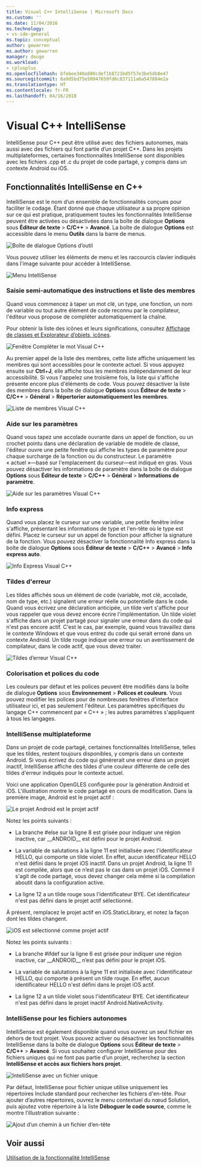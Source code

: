 ```yaml
---
title: Visual C++ IntelliSense | Microsoft Docs
ms.custom: ''
ms.date: 11/04/2016
ms.technology:
- vs-ide-general
ms.topic: conceptual
author: gewarren
ms.author: gewarren
manager: douge
ms.workload:
- cplusplus
ms.openlocfilehash: bfebee340a880cdef1b8721bd5f57e3be5db8e47
ms.sourcegitcommit: 6a9d5bd75e50947659fd6c837111a6a547884e2a
ms.translationtype: HT
ms.contentlocale: fr-FR
ms.lasthandoff: 04/16/2018
---
```

# <a name="visual-c-intellisense"></a>Visual C++ IntelliSense

IntelliSense pour C++ peut être utilisé avec des fichiers autonomes, mais aussi avec des fichiers qui font partie d’un projet C++. Dans les projets multiplateformes, certaines fonctionnalités IntelliSense sont disponibles avec les fichiers .cpp et .c du projet de code partagé, y compris dans un contexte Android ou iOS.

## <a name="intellisense-features-in-c"></a>Fonctionnalités IntelliSense en C++

IntelliSense est le nom d’un ensemble de fonctionnalités conçues pour faciliter le codage. Étant donné que chaque utilisateur a sa propre opinion sur ce qui est pratique, pratiquement toutes les fonctionnalités IntelliSense peuvent être activées ou désactivées dans la boîte de dialogue **Options** sous **Éditeur de texte** > **C/C++** > **Avancé**. La boîte de dialogue **Options** est accessible dans le menu **Outils** dans la barre de menus.

![Boîte de dialogue Options d’outil](../ide/media/sintellisensecpptoolsoptions.PNG)

Vous pouvez utiliser les éléments de menu et les raccourcis clavier indiqués dans l'image suivante pour accéder à IntelliSense.

![Menu IntelliSense](../ide/media/vs2015_cpp_intellisense_menu.png)

### <a name="statement-completion-and-member-list"></a>Saisie semi-automatique des instructions et liste des membres

Quand vous commencez à taper un mot clé, un type, une fonction, un nom de variable ou tout autre élément de code reconnu par le compilateur, l'éditeur vous propose de compléter automatiquement la chaîne.

Pour obtenir la liste des icônes et leurs significations, consultez [Affichage de classes et Explorateur d’objets, icônes](../ide/class-view-and-object-browser-icons.md).

![Fenêtre Compléter le mot Visual C++](../ide/media/vs2015_cpp_complete_word.png "vs2015_cpp_complete_word")

Au premier appel de la liste des membres, cette liste affiche uniquement les membres qui sont accessibles pour le contexte actuel. Si vous appuyez ensuite sur **Ctrl**+**J**, elle affiche tous les membres indépendamment de leur accessibilité. Si vous l'appelez une troisième fois, la liste qui s'affiche présente encore plus d'éléments de code. Vous pouvez désactiver la liste des membres dans la boîte de dialogue **Options** sous **Éditeur de texte** > **C/C++** > **Général**  >  **Répertorier automatiquement les membres**.

![Liste de membres Visual C++](../ide/media/vs2015_cpp_list_members.png "vs2015_cpp_list_members")

### <a name="parameter-help"></a>Aide sur les paramètres

Quand vous tapez une accolade ouvrante dans un appel de fonction, ou un crochet pointu dans une déclaration de variable de modèle de classe, l'éditeur ouvre une petite fenêtre qui affiche les types de paramètre pour chaque surcharge de la fonction ou du constructeur. Le paramètre « actuel »&mdash;basé sur l'emplacement du curseur&mdash;est indiqué en gras. Vous pouvez désactiver les informations de paramètre dans la boîte de dialogue **Options** sous **Éditeur de texte** > **C/C++** > **Général**  >  **Informations de paramètre**.

![Aide sur les paramètres Visual C++](../ide/media/vs_2015_cpp_param_help.png "vs_2015_cpp_param_help")

### <a name="quick-info"></a>Info express

Quand vous placez le curseur sur une variable, une petite fenêtre inline s'affiche, présentant les informations de type et l'en-tête où le type est défini. Placez le curseur sur un appel de fonction pour afficher la signature de la fonction. Vous pouvez désactiver la fonctionnalité Info express dans la boîte de dialogue **Options** sous **Éditeur de texte** > **C/C++** > **Avancé** > **Info express auto**.

![Info Express Visual C++](../ide/media/vs2015_cpp_quickinfo.png "vs2015_cpp_quickInfo")

### <a name="error-squiggles"></a>Tildes d'erreur

Les tildes affichés sous un élément de code (variable, mot clé, accolade, nom de type, etc.) signalent une erreur réelle ou potentielle dans le code. Quand vous écrivez une déclaration anticipée, un tilde vert s'affiche pour vous rappeler que vous devez encore écrire l'implémentation. Un tilde violet s'affiche dans un projet partagé pour signaler une erreur dans du code qui n'est pas encore actif. C'est le cas, par exemple, quand vous travaillez dans le contexte Windows et que vous entrez du code qui serait erroné dans un contexte Android. Un tilde rouge indique une erreur ou un avertissement de compilateur, dans le code actif, que vous devez traiter.

![Tildes d’erreur Visual C++](../ide/media/vs2015_cpp_error_quiggles.png "vs2015_cpp_error_quiggles")

### <a name="code-colorization-and-fonts"></a>Colorisation et polices du code

Les couleurs par défaut et les polices peuvent être modifiés dans la boîte de dialogue **Options** sous **Environnement** > **Polices et couleurs**. Vous pouvez modifier les polices pour de nombreuses fenêtres d'interface utilisateur ici, et pas seulement l'éditeur. Les paramètres spécifiques du langage C++ commencent par « C++ » ; les autres paramètres s'appliquent à tous les langages.

### <a name="cross-platform-intellisense"></a>IntelliSense multiplateforme

Dans un projet de code partagé, certaines fonctionnalités IntelliSense, telles que les tildes, restent toujours disponibles, y compris dans un contexte Android. Si vous écrivez du code qui générerait une erreur dans un projet inactif, IntelliSense affiche des tildes d'une couleur différente de celle des tildes d'erreur indiqués pour le contexte actuel.

Voici une application OpenGLES configurée pour la génération Android et iOS. L'illustration montre le code partagé en cours de modification. Dans la première image, Android est le projet actif :

![Le projet Android est le projet actif](../ide/media/intellisensecppcrossplatform.png "IntelliSenseCppCrossPlatform")

Notez les points suivants :

- La branche #else sur la ligne 8 est grisée pour indiquer une région inactive, car __ANDROID\_\_ est défini pour le projet Android.

- La variable de salutations à la ligne 11 est initialisée avec l'identificateur HELLO, qui comporte un tilde violet. En effet, aucun identificateur HELLO n'est défini dans le projet iOS inactif. Dans un projet Android, la ligne 11 est compilée, alors que ce n’est pas le cas dans un projet iOS. Comme il s'agit de code partagé, vous devez changer cela même si la compilation aboutit dans la configuration active.

- La ligne 12 a un tilde rouge sous l'identificateur BYE. Cet identificateur n'est pas défini dans le projet actif sélectionné.

À présent, remplacez le projet actif en iOS.StaticLibrary, et notez la façon dont les tildes changent.

![iOS est sélectionné comme projet actif](../ide/media/intellisensecppcrossplatform2.png "IntelliSenseCppCrossPlatform2")

Notez les points suivants :

- La branche #ifdef sur la ligne 6 est grisée pour indiquer une région inactive, car __ANDROID\_\_ n’est pas défini pour le projet iOS.

- La variable de salutations à la ligne 11 est initialisée avec l'identificateur HELLO, qui comporte à présent un tilde rouge. En effet, aucun identificateur HELLO n'est défini dans le projet iOS actif.

- La ligne 12 a un tilde violet sous l'identificateur BYE. Cet identificateur n'est pas défini dans le projet inactif Android.NativeActivity.

### <a name="intellisense-for-stand-alone-files"></a>IntelliSense pour les fichiers autonomes

IntelliSense est également disponible quand vous ouvrez un seul fichier en dehors de tout projet. Vous pouvez activer ou désactiver les fonctionnalités IntelliSense dans la boîte de dialogue **Options** sous **Éditeur de texte** > **C/C++** > **Avancé**. Si vous souhaitez configurer IntelliSense pour des fichiers uniques qui ne font pas partie d’un projet, recherchez la section **IntelliSense et accès aux fichiers hors projet**.

![IntelliSense avec un fichier unique](../ide/media/vs2015_cpp_single_file_intellisense.png "vs2015_cpp_single_file_intellisense")

Par défaut, IntelliSense pour fichier unique utilise uniquement les répertoires Include standard pour rechercher les fichiers d'en-tête. Pour ajouter d’autres répertoires, ouvrez le menu contextuel du nœud Solution, puis ajoutez votre répertoire à la liste **Déboguer le code source**, comme le montre l’illustration suivante :

![Ajout d’un chemin à un fichier d’en-tête](../ide/media/intellisensedebugyourcode.jpg "IntelliSenseDebugYourCode")

## <a name="see-also"></a>Voir aussi

[Utilisation de la fonctionnalité IntelliSense](../ide/using-intellisense.md)